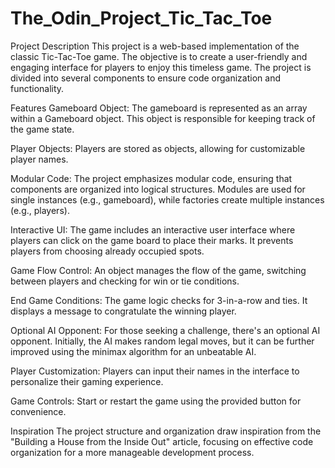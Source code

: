 # The_Odin_Project_Tic_Tac_Toe
Project Description
This project is a web-based implementation of the classic Tic-Tac-Toe game. The objective is to create a user-friendly and engaging interface for players to enjoy this timeless game. The project is divided into several components to ensure code organization and functionality.

Features
Gameboard Object: The gameboard is represented as an array within a Gameboard object. This object is responsible for keeping track of the game state.

Player Objects: Players are stored as objects, allowing for customizable player names.

Modular Code: The project emphasizes modular code, ensuring that components are organized into logical structures. Modules are used for single instances (e.g., gameboard), while factories create multiple instances (e.g., players).

Interactive UI: The game includes an interactive user interface where players can click on the game board to place their marks. It prevents players from choosing already occupied spots.

Game Flow Control: An object manages the flow of the game, switching between players and checking for win or tie conditions.

End Game Conditions: The game logic checks for 3-in-a-row and ties. It displays a message to congratulate the winning player.

Optional AI Opponent: For those seeking a challenge, there's an optional AI opponent. Initially, the AI makes random legal moves, but it can be further improved using the minimax algorithm for an unbeatable AI.

Player Customization: Players can input their names in the interface to personalize their gaming experience.

Game Controls: Start or restart the game using the provided button for convenience.

Inspiration
The project structure and organization draw inspiration from the "Building a House from the Inside Out" article, focusing on effective code organization for a more manageable development process.